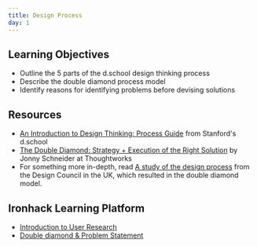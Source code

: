 ```yaml
---
title: Design Process
day: 1
---
```


Learning Objectives
-------------------

- Outline the 5 parts of the d.school design thinking process
- Describe the double diamond process model
- Identify reasons for identifying problems before devising solutions


Resources
---------

- [An Introduction to Design Thinking: Process Guide](https://dschool-old.stanford.edu/sandbox/groups/designresources/wiki/36873/attachments/74b3d/ModeGuideBOOTCAMP2010L.pdf) from Stanford's d.school
- [The Double Diamond: Strategy + Execution of the Right Solution](https://www.thoughtworks.com/insights/blog/double-diamond) by Jonny Schneider at Thoughtworks
- For something more in-depth, read [A study of the design process](https://www.designcouncil.org.uk/sites/default/files/asset/document/ElevenLessons_Design_Council%20(2).pdf) from the Design Council in the UK, which resulted in the double diamond model.


Ironhack Learning Platform
--------------------------

- [Introduction to User Research](http://learn.ironhack.com/#/learning_unit/4992)
- [Double diamond & Problem Statement](http://learn.ironhack.com/#/learning_unit/5014)
